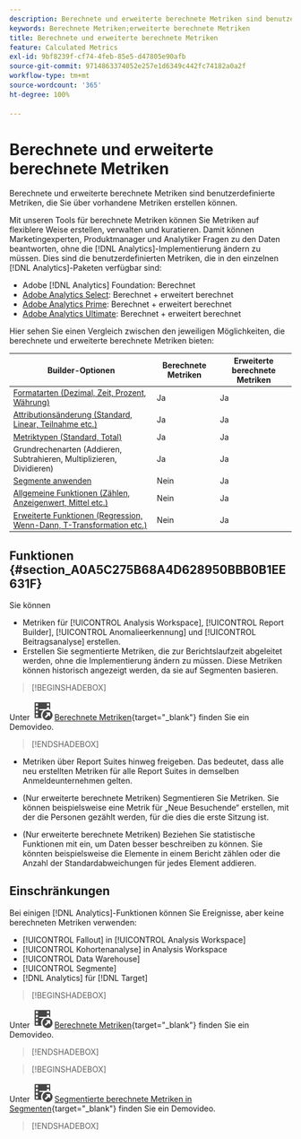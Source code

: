 ```yaml
---
description: Berechnete und erweiterte berechnete Metriken sind benutzerdefinierte Metriken, die Sie über vorhandene Metriken erstellen können.
keywords: Berechnete Metriken;erweiterte berechnete Metriken
title: Berechnete und erweiterte berechnete Metriken
feature: Calculated Metrics
exl-id: 9bf8239f-cf74-4feb-85e5-d47805e90afb
source-git-commit: 9714863374052e257e1d6349c442fc74182a0a2f
workflow-type: tm+mt
source-wordcount: '365'
ht-degree: 100%

---
```


# Berechnete und erweiterte berechnete Metriken

Berechnete und erweiterte berechnete Metriken sind benutzerdefinierte Metriken, die Sie über vorhandene Metriken erstellen können. 

Mit unseren Tools für berechnete Metriken können Sie Metriken auf flexiblere Weise erstellen, verwalten und kuratieren. Damit können Marketingexperten, Produktmanager und Analytiker Fragen zu den Daten beantworten, ohne die [!DNL Analytics]-Implementierung ändern zu müssen. Dies sind die benutzerdefinierten Metriken, die in den einzelnen [!DNL Analytics]-Paketen verfügbar sind:

* Adobe [!DNL Analytics] Foundation: Berechnet
* [Adobe Analytics Select](https://www.adobe.com/de/data-analytics-cloud/analytics/select.html): Berechnet + erweitert berechnet
* [Adobe Analytics Prime](https://www.adobe.com/de/data-analytics-cloud/analytics/prime.html): Berechnet + erweitert berechnet
* [Adobe Analytics Ultimate](https://www.adobe.com/de/data-analytics-cloud/analytics/ultimate.html): Berechnet + erweitert berechnet

Hier sehen Sie einen Vergleich zwischen den jeweiligen Möglichkeiten, die berechnete und erweiterte berechnete Metriken bieten:

| Builder-Optionen | Berechnete Metriken | Erweiterte berechnete Metriken |
|---|---|---|
| [Formatarten (Dezimal, Zeit, Prozent, Währung)](/help/components/c-calcmetrics/c-workflow/cm-workflow/c-build-metrics/cm-build-metrics.md) | Ja | Ja |
| [Attributionsänderung (Standard, Linear, Teilnahme etc.)](/help/components/c-calcmetrics/c-workflow/cm-workflow/c-build-metrics/m-metric-type-alloc.md) | Ja | Ja |
| [Metriktypen (Standard, Total)](/help/components/c-calcmetrics/c-workflow/cm-workflow/c-build-metrics/m-metric-type-alloc.md) | Ja | Ja |
| Grundrechenarten (Addieren, Subtrahieren, Multiplizieren, Dividieren) | Ja | Ja |
| [Segmente anwenden](/help/components/c-calcmetrics/c-workflow/cm-workflow/c-build-metrics/metrics-with-segments.md) | Nein | Ja |
| [Allgemeine Funktionen (Zählen, Anzeigenwert, Mittel etc.)](/help/components/c-calcmetrics/cm-reference/cm-functions.md) | Nein | Ja |
| [Erweiterte Funktionen (Regression, Wenn-Dann, T-Transformation etc.)](/help/components/c-calcmetrics/cm-reference/cm-adv-functions.md) | Nein | Ja |

## Funktionen {#section_A0A5C275B68A4D628950BBB0B1EE631F}

Sie können

* Metriken für [!UICONTROL Analysis Workspace], [!UICONTROL Report Builder], [!UICONTROL Anomalieerkennung] und [!UICONTROL Beitragsanalyse] erstellen.
* Erstellen Sie segmentierte Metriken, die zur Berichtslaufzeit abgeleitet werden, ohne die Implementierung ändern zu müssen. Diese Metriken können historisch angezeigt werden, da sie auf Segmenten basieren.

>[!BEGINSHADEBOX]

Unter ![VideoCheckedOut](/help/assets/icons/VideoCheckedOut.svg) [Berechnete Metriken](https://video.tv.adobe.com/v/37931?quality=12&learn=on&captions=ger){target="_blank"} finden Sie ein Demovideo.

>[!ENDSHADEBOX]

* Metriken über Report Suites hinweg freigeben. Das bedeutet, dass alle neu erstellten Metriken für alle Report Suites in demselben Anmeldeunternehmen gelten.
* (Nur erweiterte berechnete Metriken) Segmentieren Sie Metriken. Sie können beispielsweise eine Metrik für „Neue Besuchende“ erstellen, mit der die Personen gezählt werden, für die dies die erste Sitzung ist.

* (Nur erweiterte berechnete Metriken) Beziehen Sie statistische Funktionen mit ein, um Daten besser beschreiben zu können. Sie könnten beispielsweise die Elemente in einem Bericht zählen oder die Anzahl der Standardabweichungen für jedes Element addieren.


## Einschränkungen

Bei einigen [!DNL Analytics]-Funktionen können Sie Ereignisse, aber keine berechneten Metriken verwenden:

* [!UICONTROL Fallout] in [!UICONTROL Analysis Workspace]
* [!UICONTROL Kohortenanalyse] in Analysis Workspace
* [!UICONTROL Data Warehouse]
* [!UICONTROL Segmente]
* [!DNL Analytics] für [!DNL Target]


>[!BEGINSHADEBOX]

Unter ![VideoCheckedOut](/help/assets/icons/VideoCheckedOut.svg) [Berechnete Metriken](https://video.tv.adobe.com/v/37931?quality=12&learn=on&captions=ger){target="_blank"} finden Sie ein Demovideo.

>[!ENDSHADEBOX]

>[!BEGINSHADEBOX]

Unter ![VideoCheckedOut](/help/assets/icons/VideoCheckedOut.svg) [Segmentierte berechnete Metriken in Segmenten](https://video.tv.adobe.com/v/37930?quality=12&learn=on&captions=ger){target="_blank"} finden Sie ein Demovideo.

>[!ENDSHADEBOX]

<!--

Here is a short overview of the [!UICONTROL Calculated metrics] tools: 

|Tool|Capabilities|
|--- |--- |
| [Calculated metric builder](c-workflow/cm-workflow/c-build-metrics/cm-build-metrics.md)| The capabilities are: <ul><li>Create calculated and advanced calculated metrics using advancmd allocation models.</li><li>Add segments inline to metric formulas</li><li>Compare segments in the same report. For example, compare local visitors vs. international visitors.</li><li>Use statistical functions</li><li>Provide detailed metric descriptions (show what it does, where to use it, where NOT to use it)</li><li>Copy definitions into new metrics</li><li>Provide an inline metric preview</li><li>Set metric polarity, which indicates whether it's good or bad if a given custom event (metric) goes up</li><li>Tag metrics</li></ul>|
|Calculated Metric Manager|<ul><li>Share metrics with others</li<li>Approve and curate metrics</li><li>Organize (tag) your metrics so people can find them</li><li>Delete metrics</li><li>Rename metrics</li></ul>|
|Metric Selector rail|Lets you search for and add/apply metrics to the report. You can also change the  sort order (options are: alphabetical, recommended, frequently used, recently used.) In addition, you can filter on Report Suites to show only metrics created in a specific report suite.  To access this Metric Selector, click the Metrics icon  to the left of a report. |
|API for Calculated Metrics|Part of the Adobe Analytics 2.0 API set.|

-->